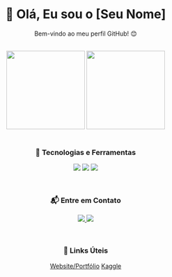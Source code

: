 <div align="center">
  <h1>👋 Olá, Eu sou o [Seu Nome]</h1>
  <p>Bem-vindo ao meu perfil GitHub! 😊</p>
</div>

<br>

<div align="center">
  <img loading="lazy" height="180em" src="https://github-readme-stats.vercel.app/api/top-langs/?username=oflaviomattos&layout=compact&langs_count=7&theme=dracula"/>
  <img loading="lazy" height="180em" src="https://github-readme-stats.vercel.app/api?username=oflaviomattos&show_icons=true&theme=dracula&include_all_commits=true&count_private=true"/>
</div>

<br>

<div align="center">
  <h3>🚀 Tecnologias e Ferramentas</h3>
  <p align="center">
    <img src="https://img.shields.io/badge/HTML5-E34F26?style=for-the-badge&logo=html5&logoColor=white" />
    <img src="https://img.shields.io/badge/CSS3-1572B6?style=for-the-badge&logo=css3&logoColor=white" />
    <img src="https://img.shields.io/badge/JavaScript-F7DF1E?style=for-the-badge&logo=javascript&logoColor=black" />
    <!-- Adicione mais conforme necessário -->
  </p>
</div>

<br>

<div align="center">
  <h3>📬 Entre em Contato</h3>
  <p align="center">
    <a href="mailto:seu-email@example.com">
      <img src="https://img.shields.io/badge/Email-D14836?style=for-the-badge&logo=gmail&logoColor=white" />
    </a>
    <a href="https://www.linkedin.com/in/oflaviomattos/">
      <img src="https://img.shields.io/badge/LinkedIn-0077B5?style=for-the-badge&logo=linkedin&logoColor=white" />
    </a>
  </p>
</div>

<br>

<div align="center">
  <h3>🔗 Links Úteis</h3>
  <p align="center">
    <a href="https://www.flaviomattos.com/">Website/Portfólio</a>
    <a href="https://www.kaggle.com/flaviomattos">Kaggle</a>
    <!-- Adicione mais conforme necessário -->
  </p>
</div>
